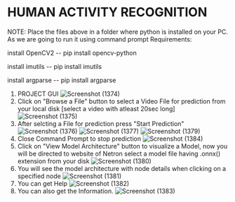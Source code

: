 # HUMAN ACTIVITY RECOGNITION
NOTE: Place the files above in a folder where python is installed on your PC. As we are going to run it using command prompt
Requirements: 

install OpenCV2 -- pip install opencv-python

install imutils -- pip install imutils

install argparse -- pip install argparse 


1) PROJECT GUI
![Screenshot (1374)](https://user-images.githubusercontent.com/47757720/78571197-8f449580-7843-11ea-82eb-cb9bc0b595aa.png)
2) Click on "Browse a File" button to select a Video File for prediction from your local disk
[select a video with atleast 20sec long]
![Screenshot (1375)](https://user-images.githubusercontent.com/47757720/78569939-ecd7e280-7841-11ea-9f27-0b6b5a3098af.png)
3) After selcting a File for prediction press "Start Prediction"
![Screenshot (1376)](https://user-images.githubusercontent.com/47757720/78570055-13961900-7842-11ea-82ed-eae8d3ea81dc.png)
![Screenshot (1377)](https://user-images.githubusercontent.com/47757720/78570081-1c86ea80-7842-11ea-806e-c120b1569172.png)
![Screenshot (1379)](https://user-images.githubusercontent.com/47757720/78570098-23adf880-7842-11ea-9650-9c7f6ab84e35.png)
4) Close Command Prompt to stop prediction
![Screenshot (1384)](https://user-images.githubusercontent.com/47757720/78571245-99ff2a80-7843-11ea-9be3-ebb46823f28c.png)
5) Click on "View Model Architecture" button to visualize a Model, now you will be directed to website of Netron select a model file having .onnx() extension from your disk
![Screenshot (1380)](https://user-images.githubusercontent.com/47757720/78570109-2872ac80-7842-11ea-9d9d-dba972622740.png)
7) You will see the model architecture with node details when clicking on a specified node
![Screenshot (1381)](https://user-images.githubusercontent.com/47757720/78570123-2dcff700-7842-11ea-9c8d-6406bc4eae88.png)
8) You can get Help
![Screenshot (1382)](https://user-images.githubusercontent.com/47757720/78571219-94a1e000-7843-11ea-98a7-fd3362ccb9ce.png)
9) You can also get the Information.
![Screenshot (1383)](https://user-images.githubusercontent.com/47757720/78570151-37595f00-7842-11ea-9186-ae1d432f394a.png)
